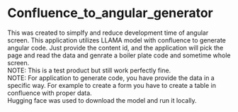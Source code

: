# Confluence_to_angular_generator
This was created to simplfy and reduce development time of angular screen. This application utilizes LLAMA model with confluence to generate angular code. Just provide the content id, and the application will pick the page and read the data and genrate a boiler plate code and sometime whole screen.
<br> NOTE: This is a test product but still work perfectly fine. 
<br> NOTE: For application to generate code, you have provide the data in a specific way. For example to create a form you have to create a table in confluence with proper data.
<br> Hugging face was used to download the model and run it locally.
